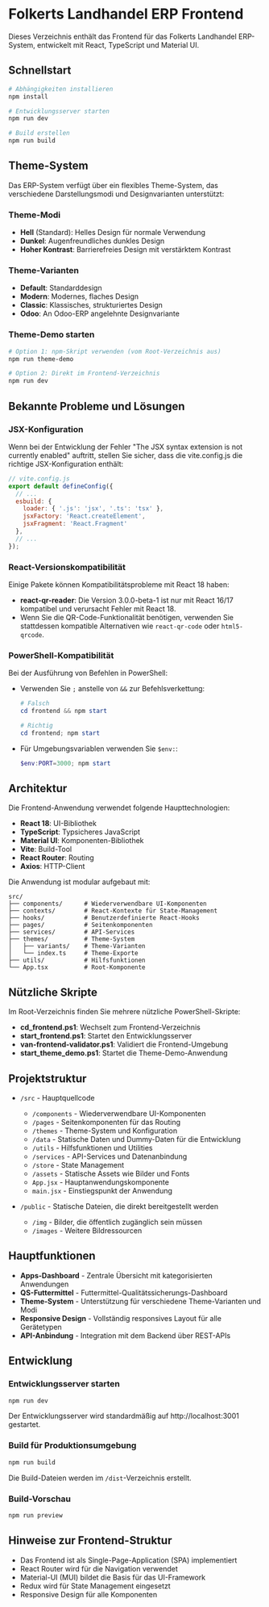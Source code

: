 # Folkerts Landhandel ERP Frontend

Dieses Verzeichnis enthält das Frontend für das Folkerts Landhandel ERP-System, entwickelt mit React, TypeScript und Material UI.

## Schnellstart

```bash
# Abhängigkeiten installieren
npm install

# Entwicklungsserver starten
npm run dev

# Build erstellen
npm run build
```

## Theme-System

Das ERP-System verfügt über ein flexibles Theme-System, das verschiedene Darstellungsmodi und Designvarianten unterstützt:

### Theme-Modi
- **Hell** (Standard): Helles Design für normale Verwendung
- **Dunkel**: Augenfreundliches dunkles Design
- **Hoher Kontrast**: Barrierefreies Design mit verstärktem Kontrast

### Theme-Varianten
- **Default**: Standarddesign
- **Modern**: Modernes, flaches Design
- **Classic**: Klassisches, strukturiertes Design
- **Odoo**: An Odoo-ERP angelehnte Designvariante

### Theme-Demo starten

```bash
# Option 1: npm-Skript verwenden (vom Root-Verzeichnis aus)
npm run theme-demo

# Option 2: Direkt im Frontend-Verzeichnis
npm run dev
```

## Bekannte Probleme und Lösungen

### JSX-Konfiguration

Wenn bei der Entwicklung der Fehler "The JSX syntax extension is not currently enabled" auftritt, stellen Sie sicher, dass die vite.config.js die richtige JSX-Konfiguration enthält:

```javascript
// vite.config.js
export default defineConfig({
  // ...
  esbuild: {
    loader: { '.js': 'jsx', '.ts': 'tsx' },
    jsxFactory: 'React.createElement',
    jsxFragment: 'React.Fragment'
  },
  // ...
});
```

### React-Versionskompatibilität

Einige Pakete können Kompatibilitätsprobleme mit React 18 haben:

- **react-qr-reader**: Die Version 3.0.0-beta-1 ist nur mit React 16/17 kompatibel und verursacht Fehler mit React 18.
- Wenn Sie die QR-Code-Funktionalität benötigen, verwenden Sie stattdessen kompatible Alternativen wie `react-qr-code` oder `html5-qrcode`.

### PowerShell-Kompatibilität

Bei der Ausführung von Befehlen in PowerShell:

- Verwenden Sie `;` anstelle von `&&` zur Befehlsverkettung:
  ```powershell
  # Falsch
  cd frontend && npm start
  
  # Richtig
  cd frontend; npm start
  ```

- Für Umgebungsvariablen verwenden Sie `$env:`:
  ```powershell
  $env:PORT=3000; npm start
  ```

## Architektur

Die Frontend-Anwendung verwendet folgende Haupttechnologien:

- **React 18**: UI-Bibliothek
- **TypeScript**: Typsicheres JavaScript
- **Material UI**: Komponenten-Bibliothek
- **Vite**: Build-Tool
- **React Router**: Routing
- **Axios**: HTTP-Client

Die Anwendung ist modular aufgebaut mit:

```
src/
├── components/      # Wiederverwendbare UI-Komponenten
├── contexts/        # React-Kontexte für State-Management
├── hooks/           # Benutzerdefinierte React-Hooks
├── pages/           # Seitenkomponenten
├── services/        # API-Services
├── themes/          # Theme-System
│   ├── variants/    # Theme-Varianten
│   └── index.ts     # Theme-Exporte
├── utils/           # Hilfsfunktionen
└── App.tsx          # Root-Komponente
```

## Nützliche Skripte

Im Root-Verzeichnis finden Sie mehrere nützliche PowerShell-Skripte:

- **cd_frontend.ps1**: Wechselt zum Frontend-Verzeichnis
- **start_frontend.ps1**: Startet den Entwicklungsserver
- **van-frontend-validator.ps1**: Validiert die Frontend-Umgebung
- **start_theme_demo.ps1**: Startet die Theme-Demo-Anwendung

## Projektstruktur

- `/src` - Hauptquellcode
  - `/components` - Wiederverwendbare UI-Komponenten
  - `/pages` - Seitenkomponenten für das Routing
  - `/themes` - Theme-System und Konfiguration
  - `/data` - Statische Daten und Dummy-Daten für die Entwicklung
  - `/utils` - Hilfsfunktionen und Utilities
  - `/services` - API-Services und Datenanbindung
  - `/store` - State Management
  - `/assets` - Statische Assets wie Bilder und Fonts
  - `App.jsx` - Hauptanwendungskomponente
  - `main.jsx` - Einstiegspunkt der Anwendung

- `/public` - Statische Dateien, die direkt bereitgestellt werden
  - `/img` - Bilder, die öffentlich zugänglich sein müssen
  - `/images` - Weitere Bildressourcen

## Hauptfunktionen

- **Apps-Dashboard** - Zentrale Übersicht mit kategorisierten Anwendungen
- **QS-Futtermittel** - Futtermittel-Qualitätssicherungs-Dashboard
- **Theme-System** - Unterstützung für verschiedene Theme-Varianten und Modi
- **Responsive Design** - Vollständig responsives Layout für alle Gerätetypen
- **API-Anbindung** - Integration mit dem Backend über REST-APIs

## Entwicklung

### Entwicklungsserver starten

```bash
npm run dev
```

Der Entwicklungsserver wird standardmäßig auf http://localhost:3001 gestartet.

### Build für Produktionsumgebung

```bash
npm run build
```

Die Build-Dateien werden im `/dist`-Verzeichnis erstellt.

### Build-Vorschau

```bash
npm run preview
```

## Hinweise zur Frontend-Struktur

- Das Frontend ist als Single-Page-Application (SPA) implementiert
- React Router wird für die Navigation verwendet
- Material-UI (MUI) bildet die Basis für das UI-Framework
- Redux wird für State Management eingesetzt
- Responsive Design für alle Komponenten

